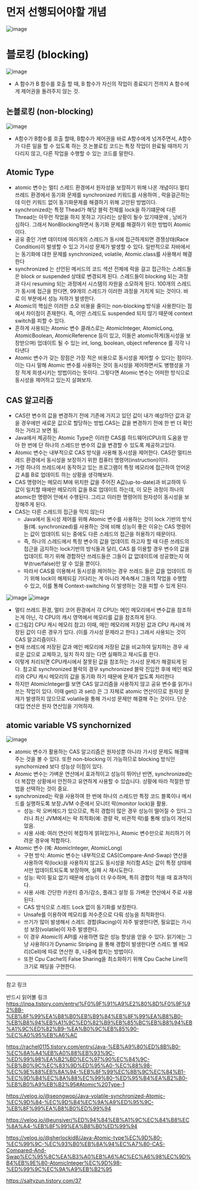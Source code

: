 # 먼저 선행되어야할 개념

![image](https://github.com/user-attachments/assets/088461e2-854c-4c09-96a8-5ad718aa89ce)

# 블로킹 (blocking)
![image](https://github.com/user-attachments/assets/861417ea-62c0-4651-91cd-fdee6c136f94)
- A 함수가 B 함수를 호출 할 때, B 함수가 자신의 작업이 종료되기 전까지 A 함수에게 제어권을 돌려주지 않는 것.
## 논블로킹 (non-blocking)
![image](https://github.com/user-attachments/assets/efcf7442-6b7a-40e4-b643-92d5d475b570)
- A함수가 B함수를 호출 할때, B함수가 제어권을 바로 A함수에게 넘겨주면서, A함수가 다른 일을 할 수 있도록 하는 것.논블로킹 코드는 특정 작업이 완료될 때까지 기다리지 않고, 다른 작업을 수행할 수 있는 코드를 말한다.

 
## Atomic Type 
- atomic 변수는 멀티 스레드 환경에서 원자성을 보장하기 위해 나온 개념이다.멀티쓰레드 환경에서 동기화 문제를 synchronized 키워드를 사용하여 , 락을걸곤하는데 이런 키워드 없이 동기화문제를 해결하기 위해 고안된 방법이다.
- synchronized는 특정 Thead가 해당 블럭 전체를 lock을 하기떄문에 다른 Thread는 아무런 작업을 하지 못하고 기다리는 상황이 될수 있기때문에 , 낭비가 심하다. 그래서 NonBlocking하면서 동기화 문제를 해결하기 위한 방법이 Atomic이다.
-  공유 중인 가변 데이터에 여러개의 스레드가 동시에 접근하게되면 경쟁상태(Race Condition)이 발생할 수 있고 가시성 문제가 발생할 수 있다. 일반적으로 자바에서는 동기화에 대한 문제를 synchronized, volatile, Atomic.class를 사용해서 해결한다
- synchronized 는 선언된 메서드의 코드 섹션 전체에 락을 걸고 접근하는 스레드들은 block or suspended 상태로 변경되게 된다. 스레드들이 blocking 되는 과정과 다시 resuming 되는 과정에서 시스템의 자원을 소모하게 된다. 100개의 스레드가 동시에 접근을 한다면, 99개의 스레드가 이러한 과정을 거치게 되는 것이다. 바로 이 부분에서 성능 저하가 발생한다.
- Atomic의 핵심은 이러한 소모 비용을 줄이는 non-blocking 방식을 사용한다는 점에서 차이점이 존재한다. 즉, 어떤 스레드도 suspended 되지 않기 때문에 context switch를 피할 수 있다.
- 흔하게 사용되는 Atomic 변수 클래스로는 AtomicInteger, AtomicLong, AtomicBoolean, AtomicReference 등이 있고, 이들은 atomic하게(동시성을 보장받으며) 업데이트 될 수 있는  int, long, boolean, object reference 를 각각 나타낸다
- Atomic 변수가 갖는 장점은 가장 적은 비용으로 동시성을 제어할 수 있다는 점이다. 이는 다시 말해 Atomic 변수를 사용하는 것이 동시성을 제어하면서도 병행성을 가장 적게 희생시키는 방법이라는 뜻이다. 그렇다면 Atomic 변수는 어떠한 방식으로 동시성을 제어하고 있는지 살펴보자.


## CAS 알고리즘
-  CAS란 변수의 값을 변경하기 전에 기존에 가지고 있던 값이 내가 예상하던 값과 같을 경우에만 새로운 값으로 할당하는 방법.CAS는 값을 변경하기 전에 한 번 더 확인하는 거라고 보면 됨.
- Java에서 제공하는 Atomic Type은 이러한 CAS를 하드웨어(CPU)의 도움을 받아 한 번에 단 하나의 스레드만 변수의 값을 변경할 수 있도록 제공하고있다.
-  Atomic 변수는 내부적으로 CAS 방식을 사용해 동시성을 제어한다. CAS란 멀티쓰레드 환경에서 동시성을 보장하기 위한 컴퓨터 명령어(instruction)이다. 
- 가령 하나의 쓰레드에서 동작하고 있는 프로그램이 특정 메모리에 접근하여 얻어온 값 A를 B로 업데이트 하는 상황을 생각해보자. 
- CAS 명령어는 메모리 M에 위치한 값을 주어진 A값(up-to-date)과 비교하여 두 값이 일치할 때에만 메모리의 값을 B로 업데이트 하는데, 이 모든 과정이 하나의 atomic한 명령어 안에서 수행된다. 그리고 이러한 명령어의 원자성이 동시성을 보장해주게 된다.
- CAS는 다른 스레드의 접근을 막지 않는다
    - Java에서 동시성 제어를 위해 Atomic 변수를 사용하는 것이  lock 기반의 방식들(예. synchronized)를 사용하는 것에 비해 성능이 좋은 이유는 CAS 명령어는 값이 업데이트 되는 중에도 다른 스레드의 접근을 허용하기 때문이다. 
    - 즉, 하나의 스레드에서 특정 변수의 값을 업데이트 하고자 할 때 다른 쓰레드의 접근을 금지하는 lock기반의 방식들과 달리, CAS 를 이용할 경우 변수의 값을 업데이트 하기 위해 경합하던 쓰레드들은 그들이 값 없데이트에 성공했는지 여부(true/false)만 알 수 있을 뿐이다.
    -  따라서 CAS를 이용해서 동시성을 제어하는 경우 쓰레드 들은 값을 업데이트 하기 위해 lock이 해제되길 기다리는 게 아니라 계속해서 그들의 작업을 수행할 수 있고, 이를 통해 Context-switching 이 발생하는 것을 피할 수 있게 된다. 

![image](https://github.com/user-attachments/assets/28665818-1702-4cda-bdf2-42be013b221a)
![image](https://github.com/user-attachments/assets/eb088f4b-7b5a-46c5-bac2-edd68a0d82d7)

- 멀티 쓰레드 환경, 멀티 코어 환경에서 각 CPU는 메인 메모리에서 변수값을 참조하는게 아닌, 각 CPU의 캐시 영역에서 메모리를 값을 참조하게 된다.
-  ([그림2] CPU 캐시 메모리 참고) 이때, 메인 메모리에 저장된 값과 CPU 캐시에 저장된 값이 다른 경우가 있다. (이를 가시성 문제라고 한다.) 그래서 사용되는 것이 CAS 알고리즘이다. 
- 현재 쓰레드에 저장된 값과 메인 메모리에 저장된 값을 비교하여 일치하는 경우 새로운 값으로 교체하고, 일치 하지 않는 다면 실패하고 재시도를 한다. 
- 이렇게 처리되면 CPU캐시에서 잘못된 값을 참조하는 가시성 문제가 해결되게 된다. 참고로 synchronized 블락의 경우 synchronized 블락 진입전 후에 메인 메모리와 CPU 캐시 메모리의 값을 동기화 하기 때문에 문제가 없도록 처리한다
- 하지만 AtomicInteger를 보면 CAS 알고리즘을 사용하지 않고 공유 변수를 읽거나 쓰는 작업이 있다. 이때 get() 과 set() 은 그 자체로 atomic 연산이므로 원자성 문제가 발생하지 않으므로 volatile을 통해 가시성 문제만 해결해 주는 것이다. 단순 대입 연산은 원자 연산임을 기억하자.


## atomic variable VS synchornized
![image](https://github.com/user-attachments/assets/d5c5b7e1-71c2-439a-bc36-9989b2dee4e9)
- atomic 변수가 활용하는 CAS 알고리즘은 원자성뿐 아니라 가시성 문제도 해결해주는 것을 볼 수 있다. 또한 non-blocking 이 가능하므로 blocking 방식인 synchornized 보다 성능상 이점이 있다.
- Atomic 변수는 가벼운 연산에서 효과적이고 성능이 뛰어난 반면, synchronized는 더 복잡한 상황에서 안전하고 유연하게 사용할 수 있습니다. 상황에 따라 적절한 방법을 선택하는 것이 중요.
- synchronized는 락을 사용하여 한 번에 하나의 스레드만 특정 코드 블록이나 메서드를 실행하도록 보장.JVM 수준에서 모니터 락(monitor lock)을 활용.
    - 성능: 락 오버헤드가 있으므로, 특히 경합이 많은 경우 성능이 떨어질 수 있다.그러나 최신 JVM에서는 락 최적화(예: 경량 락, 비관적 락)를 통해 성능이 개선되었음.
    - 사용 사례: 여러 연산이 복잡하게 얽혀있거나, Atomic 변수만으로 처리하기 어려운 경우에 적합하다.
- Atomic 변수 (예: AtomicInteger, AtomicLong)
    - 구현 방식: Atomic 변수는 내부적으로 CAS(Compare-And-Swap) 연산을 사용하여 락(lock)을 사용하지 않고도 동시성을 처리함.AS는 값이 특정 상태에서만 업데이트되도록 보장하며, 실패 시 재시도한다.
    - 성능: 락이 필요 없기 때문에 성능이 더 우수하며, 특히 경합이 적을 때 효과적이다.
    - 사용 사례: 간단한 카운터 증가/감소, 플래그 설정 등 가벼운 연산에서 주로 사용된다.
    - CAS 방식으로 스레드 Lock 없이 동기화를 보장한다.
    - Unsafe를 이용하여 메모리를 저수준으로 다뤄 성능을 최적화한다.
    - 쓰기가 많이 발생해서 스레드 경합(Racing)이 자주 발생한다면, 필요없는 가시성 보장(volatile)이 자주 발생한다.
    - 이 경우 Atomic의 API를 사용하면 많은 성능 향상을 얻을 수 있다. 읽기에는 그냥 사용하다가 Dynamic Striping 을 통해 경합이 발생한다면 스레드 별 메모리(Cell)에 따로 연산한 후, 나중에 합치는 방법이다.
    - 또한 Cpu Cache의 False Sharing을 최소화하기 위해 Cpu Cache Line의 크기로 패딩을 구현한다.
 

---

참고 링크 

반드시 읽어볼 링크 
https://inpa.tistory.com/entry/%F0%9F%91%A9%E2%80%8D%F0%9F%92%BB-%EB%8F%99%EA%B8%B0%EB%B9%84%EB%8F%99%EA%B8%B0-%EB%B8%94%EB%A1%9C%ED%82%B9%EB%85%BC%EB%B8%94%EB%A1%9C%ED%82%B9-%EA%B0%9C%EB%85%90-%EC%A0%95%EB%A6%AC

https://rachel0115.tistory.com/entry/Java-%EB%A9%80%ED%8B%B0-%EC%8A%A4%EB%A0%88%EB%93%9C-%ED%99%98%EA%B2%BD%EC%97%90%EC%84%9C-%EB%B0%9C%EC%83%9D%ED%95%A0-%EC%88%98-%EC%9E%88%EB%8A%94-%EB%8F%99%EC%8B%9C%EC%84%B1-%EC%9D%B4%EC%8A%88%EC%99%80-%ED%95%B4%EA%B2%B0-%EB%B0%A9%EB%B2%95#Atomic%20Type-1

https://velog.io/@seongwop/Java-volatile-synchronized-Atomic-%EC%9D%84-%EC%9D%B4%EC%9A%A9%ED%95%9C-%EB%8F%99%EA%B8%B0%ED%99%94

https://velog.io/@eunsiver/%ED%94%84%EB%A1%9C%EC%84%B8%EC%8A%A4-%EB%8F%99%EA%B8%B0%ED%99%94

https://velog.io/@sherlockid8/Java-Atomic-type%EC%9D%80-%EC%99%9C-%EC%93%B0%EB%8A%94%EC%A7%80-CAS-Compared-And-Swap%EC%95%8C%EA%B3%A0%EB%A6%AC%EC%A6%98%EC%9D%B4%EB%9E%80-AtomicInteger%EC%9D%98-%ED%99%9C%EC%9A%A9%EB%B2%95

https://saltyzun.tistory.com/37